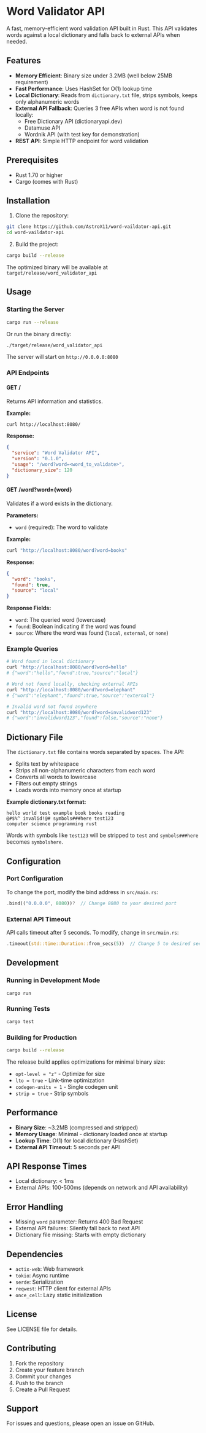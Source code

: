 # Word Validator API

A fast, memory-efficient word validation API built in Rust. This API validates words against a local dictionary and falls back to external APIs when needed.

## Features

- **Memory Efficient**: Binary size under 3.2MB (well below 25MB requirement)
- **Fast Performance**: Uses HashSet for O(1) lookup time
- **Local Dictionary**: Reads from `dictionary.txt` file, strips symbols, keeps only alphanumeric words
- **External API Fallback**: Queries 3 free APIs when word is not found locally:
  - Free Dictionary API (dictionaryapi.dev)
  - Datamuse API
  - Wordnik API (with test key for demonstration)
- **REST API**: Simple HTTP endpoint for word validation

## Prerequisites

- Rust 1.70 or higher
- Cargo (comes with Rust)

## Installation

1. Clone the repository:
```bash
git clone https://github.com/AstroX11/word-vaildator-api.git
cd word-vaildator-api
```

2. Build the project:
```bash
cargo build --release
```

The optimized binary will be available at `target/release/word_validator_api`

## Usage

### Starting the Server

```bash
cargo run --release
```

Or run the binary directly:
```bash
./target/release/word_validator_api
```

The server will start on `http://0.0.0.0:8080`

### API Endpoints

#### GET /

Returns API information and statistics.

**Example:**
```bash
curl http://localhost:8080/
```

**Response:**
```json
{
  "service": "Word Validator API",
  "version": "0.1.0",
  "usage": "/word?word=<word_to_validate>",
  "dictionary_size": 120
}
```

#### GET /word?word={word}

Validates if a word exists in the dictionary.

**Parameters:**
- `word` (required): The word to validate

**Example:**
```bash
curl "http://localhost:8080/word?word=books"
```

**Response:**
```json
{
  "word": "books",
  "found": true,
  "source": "local"
}
```

**Response Fields:**
- `word`: The queried word (lowercase)
- `found`: Boolean indicating if the word was found
- `source`: Where the word was found (`local`, `external`, or `none`)

### Example Queries

```bash
# Word found in local dictionary
curl "http://localhost:8080/word?word=hello"
# {"word":"hello","found":true,"source":"local"}

# Word not found locally, checking external APIs
curl "http://localhost:8080/word?word=elephant"
# {"word":"elephant","found":true,"source":"external"}

# Invalid word not found anywhere
curl "http://localhost:8080/word?word=invalidword123"
# {"word":"invalidword123","found":false,"source":"none"}
```

## Dictionary File

The `dictionary.txt` file contains words separated by spaces. The API:
- Splits text by whitespace
- Strips all non-alphanumeric characters from each word
- Converts all words to lowercase
- Filters out empty strings
- Loads words into memory once at startup

**Example dictionary.txt format:**
```
hello world test example book books reading
@#$%^ invalid!@# symbols###here test123
computer science programming rust
```

Words with symbols like `test123` will be stripped to `test` and `symbols###here` becomes `symbolshere`.

## Configuration

### Port Configuration

To change the port, modify the bind address in `src/main.rs`:
```rust
.bind(("0.0.0.0", 8080))?  // Change 8080 to your desired port
```

### External API Timeout

API calls timeout after 5 seconds. To modify, change in `src/main.rs`:
```rust
.timeout(std::time::Duration::from_secs(5))  // Change 5 to desired seconds
```

## Development

### Running in Development Mode

```bash
cargo run
```

### Running Tests

```bash
cargo test
```

### Building for Production

```bash
cargo build --release
```

The release build applies optimizations for minimal binary size:
- `opt-level = "z"` - Optimize for size
- `lto = true` - Link-time optimization
- `codegen-units = 1` - Single codegen unit
- `strip = true` - Strip symbols

## Performance

- **Binary Size**: ~3.2MB (compressed and stripped)
- **Memory Usage**: Minimal - dictionary loaded once at startup
- **Lookup Time**: O(1) for local dictionary (HashSet)
- **External API Timeout**: 5 seconds per API

## API Response Times

- Local dictionary: < 1ms
- External APIs: 100-500ms (depends on network and API availability)

## Error Handling

- Missing `word` parameter: Returns 400 Bad Request
- External API failures: Silently fall back to next API
- Dictionary file missing: Starts with empty dictionary

## Dependencies

- `actix-web`: Web framework
- `tokio`: Async runtime
- `serde`: Serialization
- `reqwest`: HTTP client for external APIs
- `once_cell`: Lazy static initialization

## License

See LICENSE file for details.

## Contributing

1. Fork the repository
2. Create your feature branch
3. Commit your changes
4. Push to the branch
5. Create a Pull Request

## Support

For issues and questions, please open an issue on GitHub.
